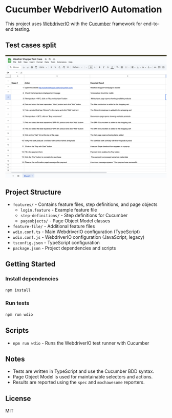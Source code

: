 # Cucumber WebdriverIO Automation

This project uses [WebdriverIO](https://webdriver.io/) with the [Cucumber](https://cucumber.io/) framework for end-to-end testing.

## Test cases split

![Weather Shopper Test Cases](assets/testcases.png)

## Project Structure

- `features/` - Contains feature files, step definitions, and page objects
     - `login.feature` - Example feature file
     - `step-definitions/` - Step definitions for Cucumber
     - `pageobjects/` - Page Object Model classes
- `feature-file/` - Additional feature files
- `wdio.conf.ts` - Main WebdriverIO configuration (TypeScript)
- `wdio.conf.js` - WebdriverIO configuration (JavaScript, legacy)
- `tsconfig.json` - TypeScript configuration
- `package.json` - Project dependencies and scripts

## Getting Started

### Install dependencies

```sh
npm install
```

### Run tests

```sh
npm run wdio
```

## Scripts

- `npm run wdio` - Runs the WebdriverIO test runner with Cucumber

## Notes

- Tests are written in TypeScript and use the Cucumber BDD syntax.
- Page Object Model is used for maintainable selectors and actions.
- Results are reported using the `spec` and `mochawesome` reporters.

## License

MIT
